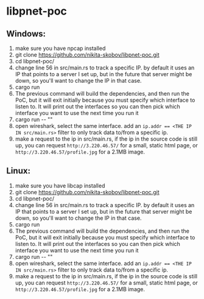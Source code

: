 # libpnet-poc

## Windows:

1. make sure you have npcap installed
2. git clone https://github.com/nikita-skobov/libpnet-poc.git
3. cd libpnet-poc/
4. change line 56 in src/main.rs to track a specific IP. by default it uses an IP that points to a server I set up, but in the future that server might be down, so you'll want to change the IP in that case.
5. cargo run
6. The previous command will build the dependencies, and then run the PoC, but it will exit initially because you must specify which interface to listen to. It will print out the interfaces so you can then pick which interface you want to use the next time you run it
7. cargo run -- "<INTERFACE NAME>"
8. open wireshark, select the same interface. add an `ip.addr == <THE IP IN src/main.rs>` filter to only track data to/from a specific ip.
9. make a request to the ip in src/main.rs, if the ip in the source code is still up, you can request `http://3.220.46.57/` for a small, static html page, or `http://3.220.46.57/profile.jpg` for a 2.1MB image.

## Linux:

1. make sure you have libcap installed
2. git clone https://github.com/nikita-skobov/libpnet-poc.git
3. cd libpnet-poc/
4. change line 56 in src/main.rs to track a specific IP. by default it uses an IP that points to a server I set up, but in the future that server might be down, so you'll want to change the IP in that case.
5. cargo run
6. The previous command will build the dependencies, and then run the PoC, but it will exit initially because you must specify which interface to listen to. It will print out the interfaces so you can then pick which interface you want to use the next time you run it
7. cargo run -- "<INTERFACE NAME>"
8. open wireshark, select the same interface. add an `ip.addr == <THE IP IN src/main.rs>` filter to only track data to/from a specific ip.
9. make a request to the ip in src/main.rs, if the ip in the source code is still up, you can request `http://3.220.46.57/` for a small, static html page, or `http://3.220.46.57/profile.jpg` for a 2.1MB image.
